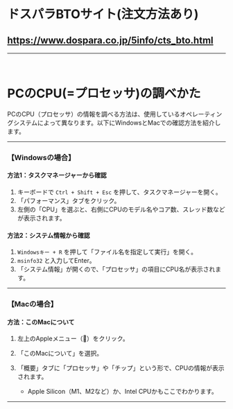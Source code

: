 # ドスパラBTOサイト(注文方法あり)
## https://www.dospara.co.jp/5info/cts_bto.html

---

<br>

# PCのCPU(=プロセッサ)の調べかた

PCのCPU（プロセッサ）の情報を調べる方法は、使用しているオペレーティングシステムによって異なります。以下にWindowsとMacでの確認方法を紹介します。

---

### 【Windowsの場合】

#### 方法1：タスクマネージャーから確認

1. キーボードで `Ctrl + Shift + Esc` を押して、タスクマネージャーを開く。
2. 「パフォーマンス」タブをクリック。
3. 左側の「CPU」を選ぶと、右側にCPUのモデル名やコア数、スレッド数などが表示されます。

#### 方法2：システム情報から確認

1. `Windowsキー + R` を押して「ファイル名を指定して実行」を開く。
2. `msinfo32` と入力してEnter。
3. 「システム情報」が開くので、「プロセッサ」の項目にCPU名が表示されます。

---

### 【Macの場合】

#### 方法：このMacについて

1. 左上のAppleメニュー（）をクリック。
2. 「このMacについて」を選択。
3. 「概要」タブに「プロセッサ」や「チップ」という形で、CPUの情報が表示されます。

   * Apple Silicon（M1、M2など）か、Intel CPUかもここでわかります。

---
